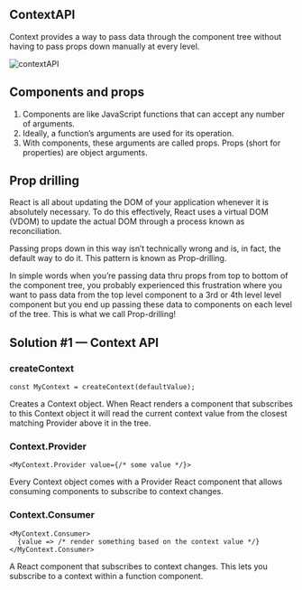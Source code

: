 ## ContextAPI

Context provides a way to pass data through the component tree without having to pass props down manually at every level.

![contextAPI](https://user-images.githubusercontent.com/6918020/103394169-e0708400-4b4c-11eb-8927-9a1595c2c541.jpeg)

## Components and props

1. Components are like JavaScript functions that can accept any number of arguments.
2. Ideally, a function’s arguments are used for its operation.
3. With components, these arguments are called props. Props (short for properties) are object arguments.

## Prop drilling

React is all about updating the DOM of your application whenever it is absolutely necessary. To do this effectively, React uses a virtual DOM (VDOM) to update the actual DOM through a process known as reconciliation.

Passing props down in this way isn’t technically wrong and is, in fact, the default way to do it. This pattern is known as Prop-drilling.

In simple words when you’re passing data thru props from top to bottom of the component tree, you probably experienced this frustration where you want to pass data from the top level component to a 3rd or 4th level level component but you end up passing these data to components on each level of the tree.
This is what we call Prop-drilling!

## Solution #1 — Context API

### createContext

```
const MyContext = createContext(defaultValue);
```

Creates a Context object. When React renders a component that subscribes to this Context object it will read the current context value from the closest matching Provider above it in the tree.

### Context.Provider

```
<MyContext.Provider value={/* some value */}>
```

Every Context object comes with a Provider React component that allows consuming components to subscribe to context changes.

### Context.Consumer

```
<MyContext.Consumer>
  {value => /* render something based on the context value */}
</MyContext.Consumer>
```

A React component that subscribes to context changes. This lets you subscribe to a context within a function component.
